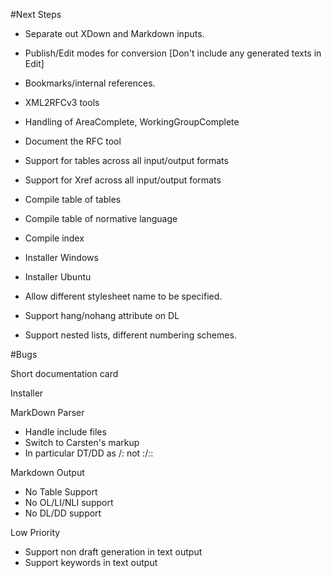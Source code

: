 ﻿#Next Steps

* Separate out XDown and Markdown inputs.

* Publish/Edit modes for conversion [Don't include any generated texts in Edit]

* Bookmarks/internal references.

* XML2RFCv3 tools

* Handling of AreaComplete, WorkingGroupComplete

* Document the RFC tool

* Support for tables across all input/output formats

* Support for Xref across all input/output formats

* Compile table of tables

* Compile table of normative language

* Compile index

* Installer Windows

* Installer Ubuntu

* Allow different stylesheet name to be specified.

* Support hang/nohang attribute on DL

* Support nested lists, different numbering schemes.

#Bugs




Short documentation card

Installer

MarkDown Parser

* Handle include files
* Switch to Carsten's markup
* In particular DT/DD as /: not :/::

Markdown Output

* No Table Support
* No OL/LI/NLI support
* No DL/DD support

Low Priority

* Support non draft generation in text output
* Support keywords in text output
